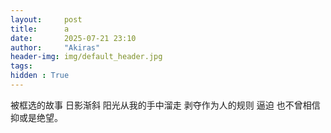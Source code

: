 ```yaml
---
layout:     post
title:      a
date:       2025-07-21 23:10
author:     "Akiras"
header-img: img/default_header.jpg
tags: 
hidden : True
---
```


被框选的故事
日影渐斜
阳光从我的手中溜走
剥夺作为人的规则
逼迫
也不曾相信
抑或是绝望。